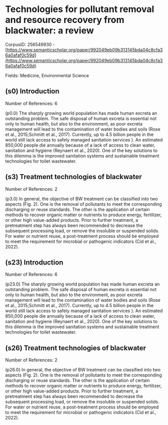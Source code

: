 # Technologies for pollutant removal and resource recovery from blackwater: a review

CorpusID: 256549930 - [https://www.semanticscholar.org/paper/992049eb09b313145bda04c8cfa36a0afaf0c59d](https://www.semanticscholar.org/paper/992049eb09b313145bda04c8cfa36a0afaf0c59d)

Fields: Medicine, Environmental Science

## (s0) Introduction
Number of References: 6

(p0.0) The sharply growing world population has made human excreta an outstanding problem. The safe disposal of human excreta is essential not only to human health, but also to the environment, as poor excreta management will lead to the contamination of water bodies and soils (Rose et al., 2015;Schmitt et al., 2017). Currently, up to 4.5 billion people in the world still lack access to safely managed sanitation services ). An estimated 850,000 people die annually because of a lack of access to clean water, sanitation and hygiene (Reynaert et al., 2020). One of the key solutions to this dilemma is the improved sanitation systems and sustainable treatment technologies for toilet wastewater.
## (s3) Treatment technologies of blackwater
Number of References: 2

(p3.0) In general, the objective of BW treatment can be classified into two aspects (Fig. 2). One is the removal of pollutants to meet the corresponding discharging or reuse standards. The other is the application of certain methods to recover organic matter or nutrients to produce energy, fertilizer, or other high value-added products. Prior to further treatment, a pretreatment step has always been recommended to decrease the subsequent processing load, or remove the insoluble or suspended solids. For water or nutrient reuse, a post-treatment process should be employed to meet the requirement for microbial or pathogenic indicators (Cid et al., 2022).
## (s23) Introduction
Number of References: 6

(p23.0) The sharply growing world population has made human excreta an outstanding problem. The safe disposal of human excreta is essential not only to human health, but also to the environment, as poor excreta management will lead to the contamination of water bodies and soils (Rose et al., 2015;Schmitt et al., 2017). Currently, up to 4.5 billion people in the world still lack access to safely managed sanitation services ). An estimated 850,000 people die annually because of a lack of access to clean water, sanitation and hygiene (Reynaert et al., 2020). One of the key solutions to this dilemma is the improved sanitation systems and sustainable treatment technologies for toilet wastewater.
## (s26) Treatment technologies of blackwater
Number of References: 2

(p26.0) In general, the objective of BW treatment can be classified into two aspects (Fig. 2). One is the removal of pollutants to meet the corresponding discharging or reuse standards. The other is the application of certain methods to recover organic matter or nutrients to produce energy, fertilizer, or other high value-added products. Prior to further treatment, a pretreatment step has always been recommended to decrease the subsequent processing load, or remove the insoluble or suspended solids. For water or nutrient reuse, a post-treatment process should be employed to meet the requirement for microbial or pathogenic indicators (Cid et al., 2022).
